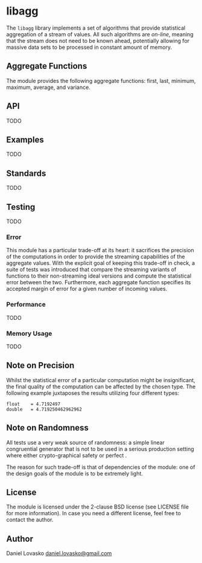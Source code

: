 # libagg
The `libagg` library implements a set of algorithms that provide statistical
aggregation of a stream of values. All such algorithms are _on-line_, meaning
that the stream does not need to be known ahead, potentially allowing for
massive data sets to be processed in constant amount of memory.

## Aggregate Functions
The module provides the following aggregate functions: first, last, minimum,
maximum, average, and variance.

## API
TODO

## Examples
TODO

## Standards
TODO

## Testing
TODO

### Error
This module has a particular trade-off at its heart: it sacrifices the
precision of the computations in order to provide the streaming capabilities of
the aggregate values. With the explicit goal of keeping this trade-off in
check, a suite of tests was introduced that compare the streaming variants of
functions to their non-streaming ideal versions and compute the statistical
error between the two. Furthermore, each aggregate function specifies its
accepted margin of error for a given number of incoming values.

### Performance
TODO

### Memory Usage
TODO

## Note on Precision
Whilst the statistical error of a particular computation might be
insignificant, the final quality of the computation can be affected by the
chosen type. The following example juxtaposes the results utilizing four
different types:

```
float    = 4.7192497
double   = 4.719250462962962
```

## Note on Randomness
All tests use a very weak source of randomness: a simple linear congruential
generator that is not to be used in a serious production setting where either
crypto-graphical safety or perfect .

The reason for such trade-off is that of dependencies of the module:
one of the design goals of the module is to be extremely light.

## License
The module is licensed under the 2-clause BSD license (see LICENSE file
for more information). In case you need a different license, feel free to
contact the author.

## Author
Daniel Lovasko <daniel.lovasko@gmail.com>
